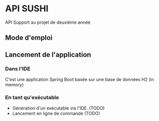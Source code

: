# API SUSHI

API Support au projet de deuxième année 

## Mode d'emploi

## Lancement de l'application 

### Dans l'IDE

C'est une application Spring Boot basée sur une base de données H2 (in memory)

### En tant qu'exécutable 

* Génération d'un exécutable via l'IDE. (TODO)
* Lancement en ligne de commande (TODO)


